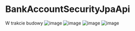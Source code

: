 # BankAccountSecurityJpaApi
W trakcie budowy 
![image](https://user-images.githubusercontent.com/98847639/231206780-3097abb8-ded8-41aa-bfbe-1689574da027.png)
![image](https://user-images.githubusercontent.com/98847639/231206902-21fd5e86-2cf4-425f-964c-411f55f7bbb4.png)
![image](https://user-images.githubusercontent.com/98847639/232091514-687eab17-4cd7-413c-a4a6-791e953e4bbd.png)
![image](https://user-images.githubusercontent.com/98847639/231207344-982dd450-d6eb-4d80-bef2-4b738ebd4d86.png)
